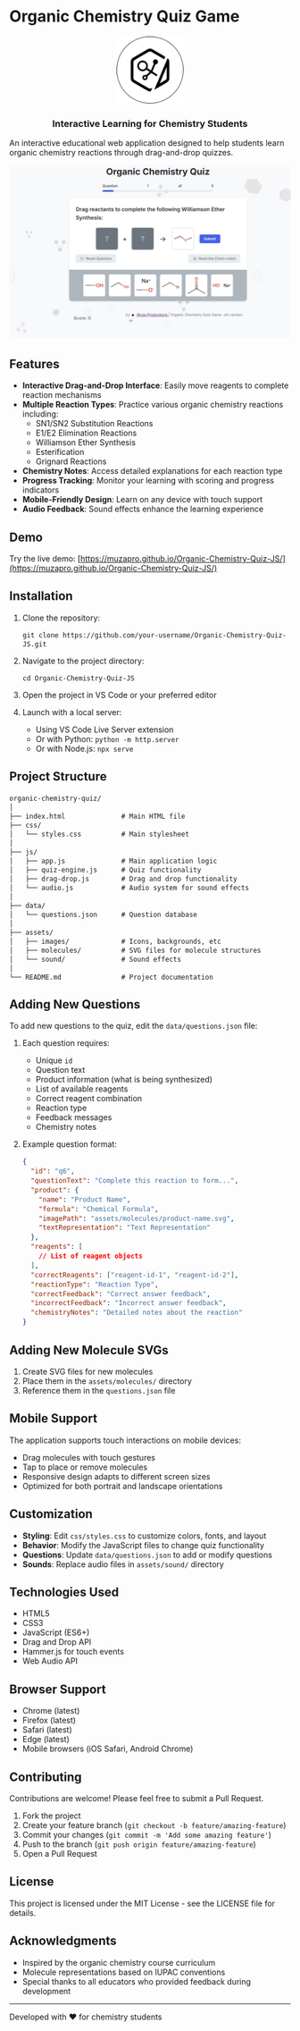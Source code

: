# Organic Chemistry Quiz Game

<div align="center">
  <img src="assets/images/favicon.png" alt="Organic Chemistry Quiz Logo" width="120px" height="120px"/>
  <h3>Interactive Learning for Chemistry Students</h3>
</div>

An interactive educational web application designed to help students learn organic chemistry reactions through drag-and-drop quizzes.

![Organic Chemistry Quiz Game Screenshot](assets/images/ScreenShot.jpg)

## Features

- **Interactive Drag-and-Drop Interface**: Easily move reagents to complete reaction mechanisms
- **Multiple Reaction Types**: Practice various organic chemistry reactions including:
  - SN1/SN2 Substitution Reactions
  - E1/E2 Elimination Reactions
  - Williamson Ether Synthesis
  - Esterification
  - Grignard Reactions
- **Chemistry Notes**: Access detailed explanations for each reaction type
- **Progress Tracking**: Monitor your learning with scoring and progress indicators
- **Mobile-Friendly Design**: Learn on any device with touch support
- **Audio Feedback**: Sound effects enhance the learning experience

## Demo

Try the live demo: [https://muzapro.github.io/Organic-Chemistry-Quiz-JS/](https://muzapro.github.io/Organic-Chemistry-Quiz-JS/)

## Installation

1. Clone the repository:
   ```
   git clone https://github.com/your-username/Organic-Chemistry-Quiz-JS.git
   ```

2. Navigate to the project directory:
   ```
   cd Organic-Chemistry-Quiz-JS
   ```

3. Open the project in VS Code or your preferred editor

4. Launch with a local server:
   - Using VS Code Live Server extension
   - Or with Python: `python -m http.server`
   - Or with Node.js: `npx serve`

## Project Structure

```
organic-chemistry-quiz/
│
├── index.html              # Main HTML file
├── css/
│   └── styles.css          # Main stylesheet
│
├── js/
│   ├── app.js              # Main application logic
│   ├── quiz-engine.js      # Quiz functionality
│   ├── drag-drop.js        # Drag and drop functionality
│   └── audio.js            # Audio system for sound effects
│
├── data/
│   └── questions.json      # Question database
│
├── assets/
│   ├── images/             # Icons, backgrounds, etc
│   ├── molecules/          # SVG files for molecule structures
│   └── sound/              # Sound effects
│
└── README.md               # Project documentation
```

## Adding New Questions

To add new questions to the quiz, edit the `data/questions.json` file:

1. Each question requires:
   - Unique `id`
   - Question text
   - Product information (what is being synthesized)
   - List of available reagents
   - Correct reagent combination
   - Reaction type
   - Feedback messages
   - Chemistry notes

2. Example question format:
   ```json
   {
     "id": "q6",
     "questionText": "Complete this reaction to form...",
     "product": {
       "name": "Product Name",
       "formula": "Chemical Formula",
       "imagePath": "assets/molecules/product-name.svg",
       "textRepresentation": "Text Representation"
     },
     "reagents": [
       // List of reagent objects
     ],
     "correctReagents": ["reagent-id-1", "reagent-id-2"],
     "reactionType": "Reaction Type",
     "correctFeedback": "Correct answer feedback",
     "incorrectFeedback": "Incorrect answer feedback",
     "chemistryNotes": "Detailed notes about the reaction"
   }
   ```

## Adding New Molecule SVGs

1. Create SVG files for new molecules
2. Place them in the `assets/molecules/` directory
3. Reference them in the `questions.json` file

## Mobile Support

The application supports touch interactions on mobile devices:
- Drag molecules with touch gestures
- Tap to place or remove molecules
- Responsive design adapts to different screen sizes
- Optimized for both portrait and landscape orientations

## Customization

- **Styling**: Edit `css/styles.css` to customize colors, fonts, and layout
- **Behavior**: Modify the JavaScript files to change quiz functionality
- **Questions**: Update `data/questions.json` to add or modify questions
- **Sounds**: Replace audio files in `assets/sound/` directory

## Technologies Used

- HTML5
- CSS3 
- JavaScript (ES6+)
- Drag and Drop API
- Hammer.js for touch events
- Web Audio API

## Browser Support

- Chrome (latest)
- Firefox (latest)
- Safari (latest)
- Edge (latest)
- Mobile browsers (iOS Safari, Android Chrome)

## Contributing

Contributions are welcome! Please feel free to submit a Pull Request.

1. Fork the project
2. Create your feature branch (`git checkout -b feature/amazing-feature`)
3. Commit your changes (`git commit -m 'Add some amazing feature'`)
4. Push to the branch (`git push origin feature/amazing-feature`)
5. Open a Pull Request

## License

This project is licensed under the MIT License - see the LICENSE file for details.

## Acknowledgments

- Inspired by the organic chemistry course curriculum
- Molecule representations based on IUPAC conventions
- Special thanks to all educators who provided feedback during development

---

Developed with ❤️ for chemistry students
